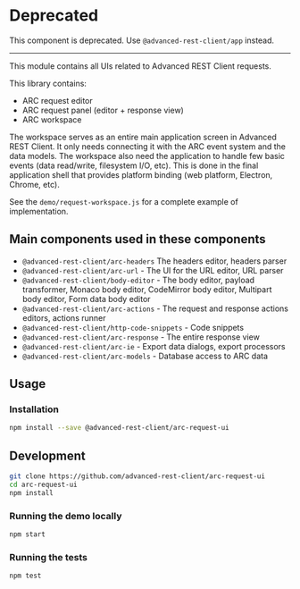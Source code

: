 # Deprecated

This component is deprecated. Use `@advanced-rest-client/app` instead.

----

This module contains all UIs related to Advanced REST Client requests.

This library contains:

- ARC request editor
- ARC request panel (editor + response view)
- ARC workspace

The workspace serves as an entire main application screen in Advanced REST Client. It only needs connecting it with the ARC event system and the data models. The workspace also need the application to handle few basic events (data read/write, filesystem I/O, etc). This is done in the final application shell that provides platform binding (web platform, Electron, Chrome, etc).

See the `demo/request-workspace.js` for a complete example of implementation.

## Main components used in these components

- `@advanced-rest-client/arc-headers` The headers editor, headers parser
- `@advanced-rest-client/arc-url` - The UI for the URL editor, URL parser
- `@advanced-rest-client/body-editor` - The body editor, payload transformer, Monaco body editor, CodeMirror body editor, Multipart body editor, Form data body editor
- `@advanced-rest-client/arc-actions` - The request and response actions editors, actions runner
- `@advanced-rest-client/http-code-snippets` - Code snippets
- `@advanced-rest-client/arc-response` - The entire response view
- `@advanced-rest-client/arc-ie` - Export data dialogs, export processors
- `@advanced-rest-client/arc-models` - Database access to ARC data

## Usage

### Installation

```sh
npm install --save @advanced-rest-client/arc-request-ui
```

## Development

```sh
git clone https://github.com/advanced-rest-client/arc-request-ui
cd arc-request-ui
npm install
```

### Running the demo locally

```sh
npm start
```

### Running the tests

```sh
npm test
```
